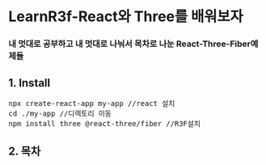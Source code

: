 # LearnR3f-React와 Three를 배워보자
### 내 멋대로 공부하고 내 멋대로 나눠서 목차로 나눈 React-Three-Fiber예제들

## 1. Install

<pre>npx create-react-app my-app //react 설치<br/>cd ./my-app //디렉토리 이동<br/>npm install three @react-three/fiber //R3F설치</pre>

## 2. 목차

